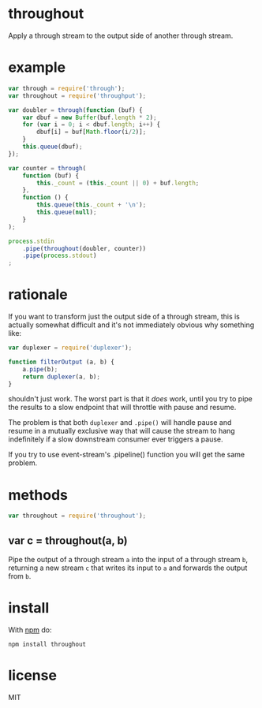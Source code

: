 # throughout

Apply a through stream to the output side of another through stream.

# example

``` js
var through = require('through');
var throughout = require('throughput');

var doubler = through(function (buf) {
    var dbuf = new Buffer(buf.length * 2);
    for (var i = 0; i < dbuf.length; i++) {
        dbuf[i] = buf[Math.floor(i/2)];
    }
    this.queue(dbuf);
});

var counter = through(
    function (buf) {
        this._count = (this._count || 0) + buf.length;
    },
    function () {
        this.queue(this._count + '\n');
        this.queue(null);
    }
);

process.stdin
    .pipe(throughout(doubler, counter))
    .pipe(process.stdout)
;
```

# rationale

If you want to transform just the output side of a through stream, this is
actually somewhat difficult and it's not immediately obvious why something like:

``` js
var duplexer = require('duplexer');

function filterOutput (a, b) {
    a.pipe(b);
    return duplexer(a, b);
}
```

shouldn't just work. The worst part is that it *does* work, until you try to
pipe the results to a slow endpoint that will throttle with pause and resume.

The problem is that both `duplexer` and `.pipe()` will handle pause and resume
in a mutually exclusive way that will cause the stream to hang indefinitely if a
slow downstream consumer ever triggers a pause.

If you try to use event-stream's .pipeline() function you will get the same
problem.

# methods

``` js
var throughout = require('throughout');
```

## var c = throughout(a, b)

Pipe the output of a through stream `a` into the input of a through stream `b`,
returning a new stream `c` that writes its input to `a` and forwards the output
from `b`.

# install

With [npm](https://npmjs.org) do:

```
npm install throughout
```

# license

MIT
